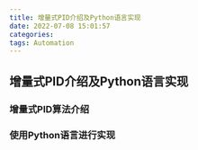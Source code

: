 ```yaml
---
title: 增量式PID介绍及Python语言实现
date: 2022-07-08 15:01:57
categories: 
tags: Automation
---
```


## 增量式PID介绍及Python语言实现

### 增量式PID算法介绍

### 使用Python语言进行实现
